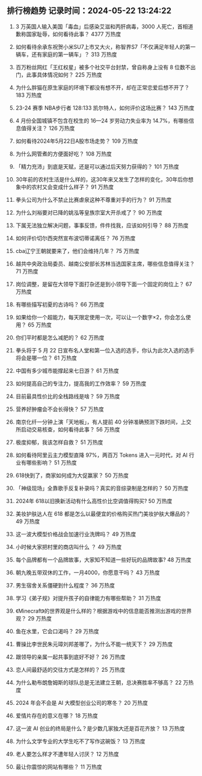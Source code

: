 
## 排行榜趋势 记录时间：2024-05-22 13:24:22
  
  1. 3 万英国人输入美国「毒血」后感染艾滋和丙肝病毒，3000 人死亡，首相道歉称国家耻辱，如何看待此事？ 4377 万热度
    
  2. 如何看待余承东祝贺小米SU7上市又大火，称智界S7「不仅满足年轻人的第一辆车，还有家庭的第一辆车」？ 313 万热度
    
  3. 百万粉丝网红「王红权星」被多个社交平台封禁，曾自称身上没有 8 位数不出门，此事具体情况如何？ 225 万热度
    
  4. 为什么胖猫在原生家庭的环境下都没有想不开，却在正常恋爱后想不开了？ 183 万热度
    
  5. 23-24 赛季 NBA步行者 128:133 凯尔特人，如何评价这场比赛？ 143 万热度
    
  6. 4 月份全国城镇不包含在校生的 16—24 岁劳动力失业率为 14.7%，有哪些信息值得关注？ 126 万热度
    
  7. 如何看待2024年5月22日A股市场走势？ 109 万热度
    
  8. 为什么网管煮的方便面好吃？ 108 万热度
    
  9. 「精力充沛」到底是天赋，还是可以通过后天努力获得的？ 101 万热度
    
  10. 30年前的农村生活是什么样的，这30年来又发生了怎样的变化，30年后你想象中的农村又会变成什么样子？ 91 万热度
    
  11. 拳头公司为什么不禁止比赛虐泉这种不尊重对手的行为？ 91 万热度
    
  12. 为什么刘裕要对已降的姚泓等皇族宗室大开杀戒了？ 90 万热度
    
  13. 下属无法独立解决问题，事事反馈，件件找我，应该如何引导？ 88 万热度
    
  14. 如何评价切尔西突然宣布波切蒂诺离任？ 76 万热度
    
  15. cba辽宁王朝就要来了，他们会维持几年？ 75 万热度
    
  16. 越共中央政治局委员、越南公安部长苏林当选国家主席，哪些信息值得关注？ 71 万热度
    
  17. 岗位调整，是留在大领导下面打杂还是到小领导下面一个固定的岗位上？ 67 万热度
    
  18. 有哪些描写初夏的古诗吗？ 66 万热度
    
  19. 如果给你一个超能力，每天限定使用一次，可以让一个数字×2，你会怎么使用？ 65 万热度
    
  20. 你们平时都是怎么减肥的？ 62 万热度
    
  21. 拳头将于 5 月 22 日宣布名人堂和第一位入选的选手，你认为此次入选的选手将会是哪一位？ 61 万热度
    
  22. 中国有多少城市能撑起来七日游？ 61 万热度
    
  23. 如何提高自己的专注力，提高我的工作效率？ 59 万热度
    
  24. 目前最具性价比的全栈路线是啥？ 59 万热度
    
  25. 营养好肿瘤会不会长得快？ 57 万热度
    
  26. 南京化纤一分钟上演「天地板」，有人提前 40 分钟准确预测下跌时间，上交所启动交易核查，如何看待此事？ 56 万热度
    
  27. 极度抑郁，我该怎样自救？ 51 万热度
    
  28. 如何看待阿里云主力模型直降 97%，两百万 Tokens 进入一元时代，对 AI 行业有哪些影响？ 51 万热度
    
  29. 618快到了，商家如何成为大促赢家？ 50 万热度
    
  30. 「神级现场」全靠歌手反复补录吗？真实的音综录制是怎样的？ 50 万热度
    
  31. 2024年 618以旧换新活动有什么高性价比空调值得购买? 50 万热度
    
  32. 美妆护肤达人在 618 都是怎么以最便宜的价格购买热门美妆护肤大爆品的？ 49 万热度
    
  33. 这一波大模型价格战会加速行业洗牌吗？ 49 万热度
    
  34. 小时候大家把村里的商店叫什么 ？ 49 万热度
    
  35. 每个品牌都有一个品牌故事，大家知不知道一些好玩的品牌故事? 48 万热度
    
  36. 朝九晚五带双休的工作，一月4000，你愿意干吗？ 43 万热度
    
  37. 男生宿舍关系僵硬到什么程度？ 36 万热度
    
  38. 学习《弟子规》对提升孩子的自律能力有哪些帮助？ 31 万热度
    
  39. 《Minecraft》的世界观是什么样的？根据游戏中的信息能否推测出游戏的世界观？ 29 万热度
    
  40. 鱼在水里，它会口渴吗？ 29 万热度
    
  41. 曹操比李世民朱元璋刘邦差哪了，为什么不能一统天下？ 29 万热度
    
  42. 跟领导的亲属一起共事到底好不好？ 26 万热度
    
  43. 恋人间最舒适的交往方式是怎样的？ 25 万热度
    
  44. 为什么勒布朗詹姆斯的球队总是无法建立王朝，总决赛胜率不够高？ 22 万热度
    
  45. 2024 年会不会是 AI 大模型创业公司的寒冬？ 20 万热度
    
  46. 爱情片存在的意义在哪？ 18 万热度
    
  47. 这一波 AI 创业的终局是什么？是少数几家独大还是百花齐放？ 13 万热度
    
  48. 为什么文学专业的大学生吃不了写作这碗饭？ 13 万热度
    
  49. 老人要怎么样才不遭年轻人讨厌？ 12 万热度
    
  50. 最让你震惊的网站有哪些？ 11 万热度
    